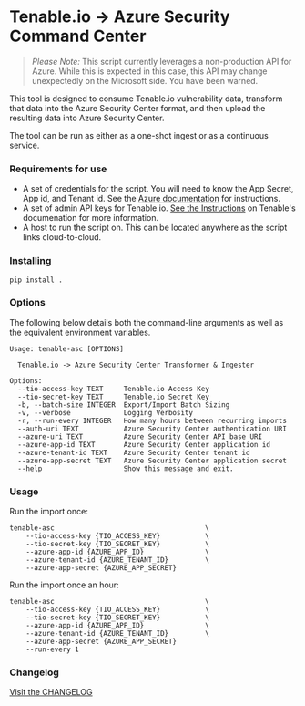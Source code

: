 # Tenable.io -> Azure Security Command Center

> *Please Note:*  This script currently leverages a non-production API for Azure.
>               While this is expected in this case, this API may change
>               unexpectedly on the Microsoft side.  You have been warned.

This tool is designed to consume Tenable.io vulnerability data,
transform that data into the Azure Security Center format, and then
upload the resulting data into Azure Security Center.

The tool can be run as either as a one-shot ingest or as a continuous service.

### Requirements for use

* A set of credentials for the script.  You will need to know the App Secret,
  App id, and Tenant id.  See the [Azure documentation][asc_keys] for
  instructions.
* A set of admin API keys for Tenable.io.  [See the Instructions][tio_keys] on
  Tenable's documenation for more information.
* A host to run the script on.  This can be located anywhere as the script links
  cloud-to-cloud.


### Installing
```shell
pip install .
```

### Options
The following below details both the command-line arguments as well as the
equivalent environment variables.

```
Usage: tenable-asc [OPTIONS]

  Tenable.io -> Azure Security Center Transformer & Ingester

Options:
  --tio-access-key TEXT     Tenable.io Access Key
  --tio-secret-key TEXT     Tenable.io Secret Key
  -b, --batch-size INTEGER  Export/Import Batch Sizing
  -v, --verbose             Logging Verbosity
  -r, --run-every INTEGER   How many hours between recurring imports
  --auth-uri TEXT           Azure Security Center authentication URI
  --azure-uri TEXT          Azure Security Center API base URI
  --azure-app-id TEXT       Azure Security Center application id
  --azure-tenant-id TEXT    Azure Security Center tenant id
  --azure-app-secret TEXT   Azure Security Center application secret
  --help                    Show this message and exit.
```

### Usage

Run the import once:

```
tenable-asc                                     \
    --tio-access-key {TIO_ACCESS_KEY}           \
    --tio-secret-key {TIO_SECRET_KEY}           \
    --azure-app-id {AZURE_APP_ID}               \
    --azure-tenant-id {AZURE_TENANT_ID}         \
    --azure-app-secret {AZURE_APP_SECRET}
```

Run the import once an hour:

```
tenable-asc                                     \
    --tio-access-key {TIO_ACCESS_KEY}           \
    --tio-secret-key {TIO_SECRET_KEY}           \
    --azure-app-id {AZURE_APP_ID}               \
    --azure-tenant-id {AZURE_TENANT_ID}         \
    --azure-app-secret {AZURE_APP_SECRET}
    --run-every 1
```

### Changelog
[Visit the CHANGELOG](CHANGELOG.md)

[tio_keys]: https://docs.tenable.com/cloud/Content/Settings/GenerateAPIKey.htm
[asc_keys]: https://docs.microsoft.com/en-us/azure/active-directory/develop/howto-create-service-principal-portal
